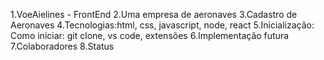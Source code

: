 1.VoeAielines - FrontEnd
2.Uma empresa de aeronaves
3.Cadastro de Aeronaves
4.Tecnologias:html, css, javascript, node, react
5.Inicialização: Como iniciar: git clone, vs code, extensões
6.Implementação futura
7.Colaboradores
8.Status

